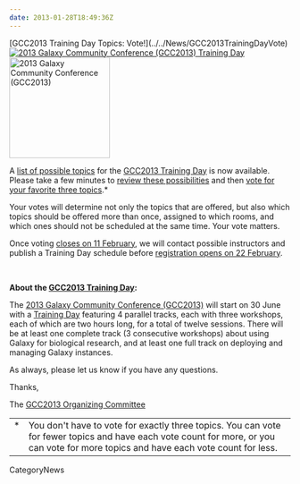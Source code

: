 ```yaml
---
date: 2013-01-28T18:49:36Z
---
```

<div class='newsItemHeader'>[GCC2013 Training Day Topics: Vote!](../../News/GCC2013TrainingDayVote)</div>

<div class='right'><a href='/Events/GCC2013/TrainingDay'><img src='/Images/Logos/GCC2013TrainingDayLogo200.png' alt='2013 Galaxy Community Conference (GCC2013) Training Day' /></a><br />
<div class='right'><a href='/Events/GCC2013'><img src='/Images/Logos/GCC2013Logo200.png' alt='2013 Galaxy Community Conference (GCC2013)' width="180" /></a> </div></div>

A [list of possible topics](/Events/GCC2013/TrainingDay#topics) for the [GCC2013 Training Day](/Events/GCC2013/TrainingDay) is now available.  Please take a few minutes to [review these possibilities](/Events/GCC2013/TrainingDay#topics) and then [vote for your favorite three topics](http://bit.ly/gcc2013tdpoll).*

Your votes will determine not only the topics that are offered, but also which topics should be offered more than once, assigned to which rooms, and which ones should not be scheduled at the same time.  Your vote matters.  

Once voting [closes on 11 February](/Events/GCC2013/KeyDates), we will contact possible instructors and publish a Training Day schedule before [registration opens on 22 February](../../Events/GCC2013/Register).

<br />

**About the [GCC2013 Training Day](../../Events/GCC2013/TrainingDay):**

The [2013 Galaxy Community Conference (GCC2013)](/Events/GCC2013) will start on 30 June with a [Training Day](../../Events/GCC2013/TrainingDay) featuring 4 parallel tracks, each with three workshops, each of which are two hours long, for a total of twelve sessions. There will be at least one complete track (3 consecutive workshops) about using Galaxy for biological research, and at least one full track on deploying and managing Galaxy instances.

As always, please let us know if you have any questions.

Thanks,

The [GCC2013 Organizing Committee](../../Events/GCC2013/Organizers)

<table>
  <tr>
    <td style=" vertical-align: top; border: none;"> * </td>
    <td style=" border: none;"> You don't have to vote for exactly three topics. You can vote for fewer topics and have each vote count for more, or you can vote for more topics and have each vote count for less. </td>
  </tr>
</table>



CategoryNews
